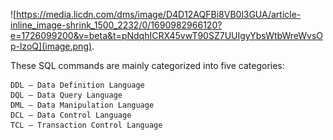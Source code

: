 ![https://media.licdn.com/dms/image/D4D12AQFBi8VB0l3GUA/article-inline_image-shrink_1500_2232/0/1690982966120?e=1726099200&v=beta&t=pNdqhICRX45vwT90SZ7UUIgyYbsWtbWreWvsOp-lzoQ](image.png).


These SQL commands are mainly categorized into five categories: 

    DDL – Data Definition Language
    DQL – Data Query Language
    DML – Data Manipulation Language
    DCL – Data Control Language
    TCL – Transaction Control Language

